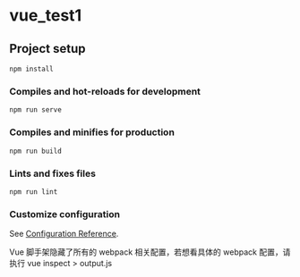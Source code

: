 # vue_test1

## Project setup

```
npm install
```

### Compiles and hot-reloads for development

```
npm run serve
```

### Compiles and minifies for production

```
npm run build
```

### Lints and fixes files

```
npm run lint
```

### Customize configuration

See [Configuration Reference](https://cli.vuejs.org/config/).

Vue 脚手架隐藏了所有的 webpack 相关配置，若想看具体的 webpack 配置，请执行 vue inspect > output.js
